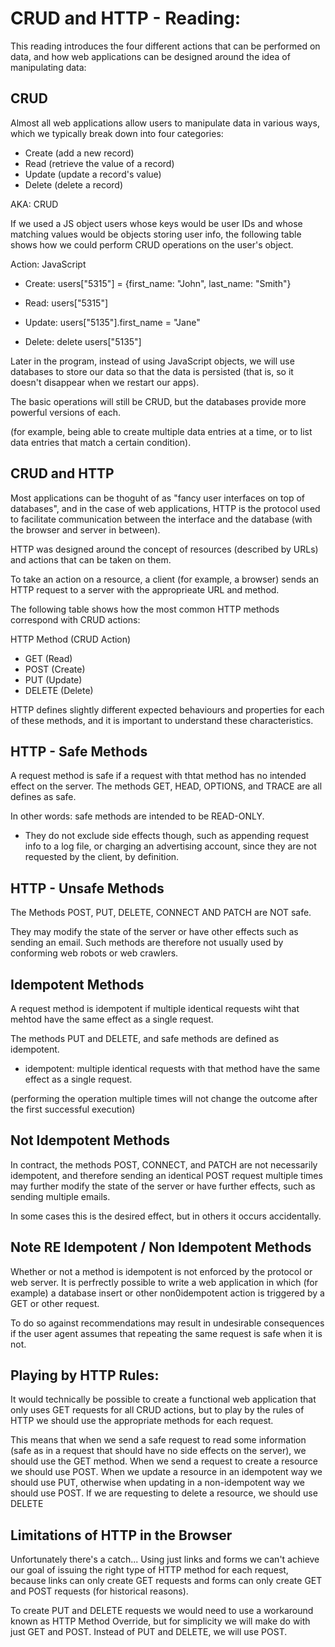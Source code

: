 # CRUD and HTTP - Reading:

This reading introduces the four different actions that can be performed on data, and how web applications can be designed around the idea of manipulating data:

## CRUD
Almost all web applications allow users to manipulate data in various ways, which we typically break down into four categories:

  - Create (add a new record)
  - Read (retrieve the value of a record)
  - Update (update a record's value)
  - Delete (delete a record)

  AKA: CRUD

If we used a JS object users whose keys would be user IDs and whose matching values would be objects storing user info, the following table shows how we could perform CRUD operations on the user's object.

  Action: JavaScript
  - Create: users["5315"] = {first_name: "John", last_name: "Smith"}

  - Read: users["5315"]

  - Update: users["5135"].first_name = "Jane"

  - Delete: delete users["5135"]


Later in the program, instead of using JavaScript objects, we will use databases to store our data so that the data is persisted (that is, so it doesn't disappear when we restart our apps). 

The basic operations will still be CRUD, but the databases provide more powerful versions of each.

(for example, being able to create multiple data entries at a time, or to list data entries that match a certain condition).


## CRUD and HTTP
Most applications can be thoguht of as "fancy user interfaces on top of databases", and in the case of web applications, HTTP is the protocol used to facilitate communication between the interface and the database (with the browser and server in between).

HTTP was designed around the concept of resources (described by URLs) and actions that can be taken on them.

To take an action on a resource, a client (for example, a browser) sends an HTTP request to a server with the approprieate URL and method. 

The following table shows how the most common HTTP methods correspond with CRUD actions:

  HTTP Method (CRUD Action)
  - GET (Read)
  - POST (Create)
  - PUT (Update)
  - DELETE (Delete)

HTTP defines slightly different expected behaviours and properties for each of these methods, and it is important to understand these characteristics.

## HTTP - Safe Methods 
A request method is safe if a request with thtat method has no intended effect on the server. The methods GET, HEAD, OPTIONS, and TRACE are all defines as safe.

In other words: safe methods are intended to be READ-ONLY.
 
 - They do not exclude side effects though, such as appending request info to a log file, or charging an advertising account, since they are not requested by the client, by definition.


## HTTP - Unsafe Methods
The Methods POST, PUT, DELETE, CONNECT AND PATCH are NOT safe.

They may modify the state of the server or have other effects such as sending an email. Such methods are therefore not usually used by conforming web robots or web crawlers.

## Idempotent Methods
A request method is idempotent if multiple identical requests wiht that mehtod have the same effect as a single request.

The methods PUT and DELETE, and safe methods are defined as idempotent. 

  - idempotent: multiple identical requests with that method have the same effect as a single request.

  (performing the operation multiple times will not change the outcome after the first successful execution)

## Not Idempotent Methods
In contract, the methods POST, CONNECT, and PATCH are not necessarily idempotent, and therefore sending an identical POST request multiple times may further modify the state of the server or have further effects, such as sending multiple emails.

In some cases this is the desired effect, but in others it occurs accidentally.

## Note RE Idempotent / Non Idempotent Methods
Whether or not a method is idempotent is not enforced by the protocol or web server. It is perfrectly possible to write a web application in which (for example) a database insert or other non0idempotent action is triggered by a GET or other request.

To do so against recommendations may result in undesirable consequences if the user agent assumes that repeating the same request is safe when it is not.

## Playing by HTTP Rules:
It would technically be possible to create a functional web application that only uses GET requests for all CRUD actions, but to play by the rules of HTTP we should use the appropriate methods for each request. 

This means that when we send a safe request to read some information (safe as in a request that should have no side effects on the server), we should use the GET method. When we send a request to create a resource we should use POST. When we update a resource in an idempotent way we should use PUT, otherwise when updating in a non-idempotent way we should use POST. If we are requesting to delete a resource, we should use DELETE

## Limitations of HTTP in the Browser

Unfortunately there's a catch... Using just links and forms we can't achieve our goal of issuing the right type of HTTP method for each request, because links can only create GET requests and forms can only create GET and POST requests (for historical reasons).

To create PUT and DELETE requests we would need to use a workaround known as HTTP Method Override, but for simplicity we will make do with just GET and POST. Instead of PUT and DELETE, we will use POST.